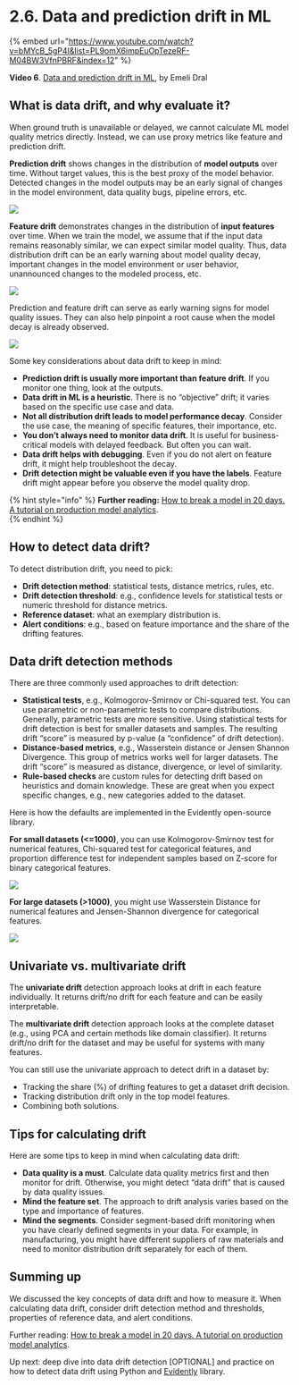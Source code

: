 # 2.6. Data and prediction drift in ML

{% embed url="https://www.youtube.com/watch?v=bMYcB_5gP4I&list=PL9omX6impEuOpTezeRF-M04BW3VfnPBRF&index=12" %}

**Video 6**. [Data and prediction drift in ML](https://www.youtube.com/watch?v=bMYcB_5gP4I&list=PL9omX6impEuOpTezeRF-M04BW3VfnPBRF&index=12), by Emeli Dral

## What is data drift, and why evaluate it?

When ground truth is unavailable or delayed, we cannot calculate ML model quality metrics directly. Instead, we can use proxy metrics like feature and prediction drift. 

**Prediction drift** shows changes in the distribution of **model outputs** over time. Without target values, this is the best proxy of the model behavior. Detected changes in the model outputs may be an early signal of changes in the model environment, data quality bugs, pipeline errors, etc. 

![](<../../../images/2023109\_course\_module2.058-min.png>)

**Feature drift** demonstrates changes in the distribution of **input features** over time. When we train the model, we assume that if the input data remains reasonably similar, we can expect similar model quality. Thus, data distribution drift can be an early warning about model quality decay, important changes in the model environment or user behavior, unannounced changes to the modeled process, etc. 

![](<../../../images/2023109\_course\_module2.060-min.png>)

Prediction and feature drift can serve as early warning signs for model quality issues. They can also help pinpoint a root cause when the model decay is already observed.

![](<../../../images/2023109\_course\_module2.065-min.png>)

Some key considerations about data drift to keep in mind:
* **Prediction drift is usually more important than feature drift**. If you monitor one thing, look at the outputs. 
* **Data drift in ML is a heuristic**. There is no “objective” drift; it varies based on the specific use case and data.
* **Not all distribution drift leads to model performance decay**. Consider the use case, the meaning of specific features, their importance, etc.
* **You don’t always need to monitor data drift**. It is useful for business-critical models with delayed feedback. But often you can wait.
* **Data drift helps with debugging**. Even if you do not alert on feature drift, it might help troubleshoot the decay.
* **Drift detection might be valuable even if you have the labels**. Feature drift might appear before you observe the model quality drop.

{% hint style="info" %}
**Further reading:** [How to break a model in 20 days. A tutorial on production model analytics](https://www.evidentlyai.com/blog/tutorial-1-model-analytics-in-production).  
{% endhint %}

## How to detect data drift?

To detect distribution drift, you need to pick:
* **Drift detection method**: statistical tests, distance metrics, rules, etc.
* **Drift detection threshold**: e.g., confidence levels for statistical tests or numeric threshold for distance metrics. 
* **Reference dataset**: what an exemplary distribution is.
* **Alert conditions**: e.g., based on feature importance and the share of the drifting features.

## Data drift detection methods

There are three commonly used approaches to drift detection:
* **Statistical tests**, e.g., Kolmogorov-Smirnov or Chi-squared test. You can use parametric or non-parametric tests to compare distributions. Generally, parametric tests are more sensitive. Using statistical tests for drift detection is best for smaller datasets and samples. The resulting drift “score” is measured by p-value (a “confidence” of drift detection). 
* **Distance-based metrics**, e.g., Wasserstein distance or Jensen Shannon Divergence. This group of metrics works well for larger datasets. The drift “score” is measured as distance, divergence, or level of similarity. 
* **Rule-based checks** are custom rules for detecting drift based on heuristics and domain knowledge. These are great when you expect specific changes, e.g., new categories added to the dataset. 

Here is how the defaults are implemented in the Evidently open-source library.

**For small datasets (<=1000)**, you can use Kolmogorov-Smirnov test for numerical features, Chi-squared test for categorical features, and proportion difference test for independent samples based on Z-score for binary categorical features. 

![](<../../../images/2023109\_course\_module2.070-min.png>)

**For large datasets (>1000)**, you might use Wasserstein Distance for numerical features and Jensen-Shannon divergence for categorical features.

![](<../../../images/2023109\_course\_module2.071-min.png>)

## Univariate vs. multivariate drift

The **univariate drift** detection approach looks at drift in each feature individually. It returns drift/no drift for each feature and can be easily interpretable. 

The **multivariate drift** detection approach looks at the complete dataset (e.g., using PCA and certain methods like domain classifier). It returns drift/no drift for the dataset and may be useful for systems with many features. 

You can still use the univariate approach to detect drift in a dataset by:
* Tracking the share (%) of drifting features to get a dataset drift decision.
* Tracking distribution drift only in the top model features. 
* Combining both solutions.

## Tips for calculating drift

Here are some tips to keep in mind when calculating data drift:
* **Data quality is a must**. Calculate data quality metrics first and then monitor for drift. Otherwise, you might detect “data drift” that is caused by data quality issues.
* **Mind the feature set**. The approach to drift analysis varies based on the type and importance of features.
* **Mind the segments**. Consider segment-based drift monitoring when you have clearly defined segments in your data. For example, in manufacturing, you might have different suppliers of raw materials and need to monitor distribution drift separately for each of them.

## Summing up

We discussed the key concepts of data drift and how to measure it. When calculating data drift, consider drift detection method and thresholds, properties of reference data, and alert conditions. 

Further reading: [How to break a model in 20 days. A tutorial on production model analytics](https://www.evidentlyai.com/blog/tutorial-1-model-analytics-in-production).

Up next: deep dive into data drift detection [OPTIONAL] and practice on how to detect data drift using Python and [Evidently](https://github.com/evidentlyai/evidently) library.
